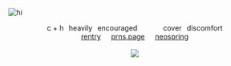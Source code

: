 ![hi](https://files.catbox.moe/6y3pgz.png)
<div align="center">

c + h⠀heavily⠀encouraged⠀⠀⠀⠀⠀cover⠀discomfort
<br>
[rentry](https://rentry.co/1xshed)⠀⠀[prns.page](https://en.pronouns.page/@1xshed)⠀⠀[neospring](https://neospring.org/@1xshed)
<br>
<br>
![](https://komarev.com/ghpvc/?username=1xshed&style=plastic&label=swordfighters&color=3f1419)
</div>
